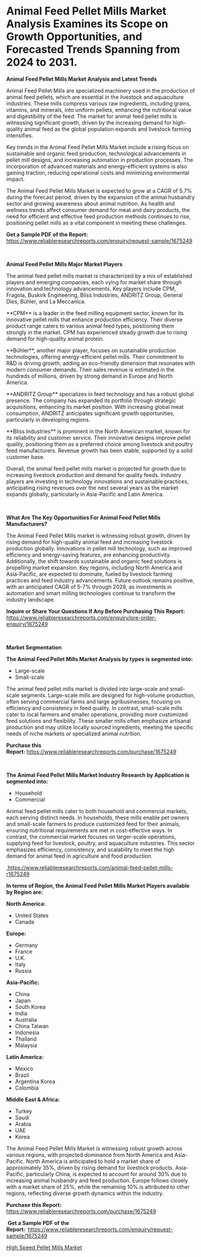 <p><h1>Animal Feed Pellet Mills Market Analysis Examines its Scope on Growth Opportunities, and Forecasted Trends Spanning from 2024 to 2031.</h1></p><p><strong>Animal Feed Pellet Mills Market Analysis and Latest Trends</strong></p>
<p><p>Animal Feed Pellet Mills are specialized machinery used in the production of animal feed pellets, which are essential in the livestock and aquaculture industries. These mills compress various raw ingredients, including grains, vitamins, and minerals, into uniform pellets, enhancing the nutritional value and digestibility of the feed. The market for animal feed pellet mills is witnessing significant growth, driven by the increasing demand for high-quality animal feed as the global population expands and livestock farming intensifies.</p><p>Key trends in the Animal Feed Pellet Mills Market include a rising focus on sustainable and organic feed production, technological advancements in pellet mill designs, and increasing automation in production processes. The incorporation of advanced materials and energy-efficient systems is also gaining traction, reducing operational costs and minimizing environmental impact.</p><p>The Animal Feed Pellet Mills Market is expected to grow at a CAGR of 5.7% during the forecast period, driven by the expansion of the animal husbandry sector and growing awareness about animal nutrition. As health and wellness trends affect consumer demand for meat and dairy products, the need for efficient and effective feed production methods continues to rise, positioning pellet mills as a vital component in meeting these challenges.</p></p>
<p><strong>Get a Sample PDF of the Report:&nbsp;</strong> <a href="https://www.reliableresearchreports.com/enquiry/request-sample/1675249?utm_campaign=48&utm_medium=2&utm_source=Github&utm_content=ia&utm_term=28122024&utm_id=animal-feed-pellet-mills">https://www.reliableresearchreports.com/enquiry/request-sample/1675249</a></p>
<p>&nbsp;</p>
<p><strong>Animal Feed Pellet Mills Major Market Players</strong></p>
<p><p>The animal feed pellet mills market is characterized by a mix of established players and emerging companies, each vying for market share through innovation and technology advancements. Key players include CPM, Fragola, Buskirk Engineering, Bliss Industries, ANDRITZ Group, General Dies, Bühler, and La Meccanica.</p><p>**CPM** is a leader in the feed milling equipment sector, known for its innovative pellet mills that enhance production efficiency. Their diverse product range caters to various animal feed types, positioning them strongly in the market. CPM has experienced steady growth due to rising demand for high-quality animal protein.</p><p>**Bühler**, another major player, focuses on sustainable production technologies, offering energy-efficient pellet mills. Their commitment to R&D is driving growth, adding an eco-friendly dimension that resonates with modern consumer demands. Their sales revenue is estimated in the hundreds of millions, driven by strong demand in Europe and North America.</p><p>**ANDRITZ Group** specializes in feed technology and has a robust global presence. The company has expanded its portfolio through strategic acquisitions, enhancing its market position. With increasing global meat consumption, ANDRITZ anticipates significant growth opportunities, particularly in developing regions.</p><p>**Bliss Industries** is prominent in the North American market, known for its reliability and customer service. Their innovative designs improve pellet quality, positioning them as a preferred choice among livestock and poultry feed manufacturers. Revenue growth has been stable, supported by a solid customer base.</p><p>Overall, the animal feed pellet mills market is projected for growth due to increasing livestock production and demand for quality feeds. Industry players are investing in technology innovations and sustainable practices, anticipating rising revenues over the next several years as the market expands globally, particularly in Asia-Pacific and Latin America.</p></p>
<p>&nbsp;</p>
<p><strong>What Are The Key Opportunities For Animal Feed Pellet Mills Manufacturers?</strong></p>
<p><p>The Animal Feed Pellet Mills market is witnessing robust growth, driven by rising demand for high-quality animal feed and increasing livestock production globally. Innovations in pellet mill technology, such as improved efficiency and energy-saving features, are enhancing productivity. Additionally, the shift towards sustainable and organic feed solutions is propelling market expansion. Key regions, including North America and Asia-Pacific, are expected to dominate, fueled by livestock farming practices and feed industry advancements. Future outlook remains positive, with an anticipated CAGR of 5-7% through 2028, as investments in automation and smart milling technologies continue to transform the industry landscape.</p></p>
<p><strong>Inquire or Share Your Questions If Any Before Purchasing This Report:</strong> <a href="https://www.reliableresearchreports.com/enquiry/pre-order-enquiry/1675249?utm_campaign=48&utm_medium=2&utm_source=Github&utm_content=ia&utm_term=28122024&utm_id=animal-feed-pellet-mills">https://www.reliableresearchreports.com/enquiry/pre-order-enquiry/1675249</a></p>
<p>&nbsp;</p>
<p><strong>Market Segmentation</strong></p>
<p><strong>The Animal Feed Pellet Mills Market Analysis by types is segmented into:</strong></p>
<p><ul><li>Large-scale</li><li>Small-scale</li></ul></p>
<p><p>The animal feed pellet mills market is divided into large-scale and small-scale segments. Large-scale mills are designed for high-volume production, often serving commercial farms and large agribusinesses, focusing on efficiency and consistency in feed quality. In contrast, small-scale mills cater to local farmers and smaller operations, providing more customized feed solutions and flexibility. These smaller mills often emphasize artisanal production and may utilize locally sourced ingredients, meeting the specific needs of niche markets or specialized animal nutrition.</p></p>
<p><strong>Purchase this Report:&nbsp;</strong><a href="https://www.reliableresearchreports.com/purchase/1675249?utm_campaign=48&utm_medium=2&utm_source=Github&utm_content=ia&utm_term=28122024&utm_id=animal-feed-pellet-mills">https://www.reliableresearchreports.com/purchase/1675249</a></p>
<p>&nbsp;</p>
<p><strong>The Animal Feed Pellet Mills Market Industry Research by Application is segmented into:</strong></p>
<p><ul><li>Household</li><li>Commercial</li></ul></p>
<p><p>Animal feed pellet mills cater to both household and commercial markets, each serving distinct needs. In households, these mills enable pet owners and small-scale farmers to produce customized feed for their animals, ensuring nutritional requirements are met in cost-effective ways. In contrast, the commercial market focuses on larger-scale operations, supplying feed for livestock, poultry, and aquaculture industries. This sector emphasizes efficiency, consistency, and scalability to meet the high demand for animal feed in agriculture and food production.</p></p>
<p><a href="https://www.reliableresearchreports.com/animal-feed-pellet-mills-r1675249?utm_campaign=48&utm_medium=2&utm_source=Github&utm_content=ia&utm_term=28122024&utm_id=animal-feed-pellet-mills">&nbsp;https://www.reliableresearchreports.com/animal-feed-pellet-mills-r1675249</a></p>
<p><strong>In terms of Region, the Animal Feed Pellet Mills Market Players available by Region are:</strong></p>
<p>
    <p> <strong> North America: </strong>
        <ul>
            <li>United States</li>
            <li>Canada</li>
        </ul>
        </p> 
    <p> <strong> Europe: </strong>
        <ul>
            <li>Germany</li>
            <li>France</li>
            <li>U.K.</li>
            <li>Italy</li>
            <li>Russia</li>
        </ul>
        </p> 
    <p> <strong> Asia-Pacific: </strong>
        <ul>
            <li>China</li>
            <li>Japan</li>
            <li>South Korea</li>
            <li>India</li>
            <li>Australia</li>
            <li>China Taiwan</li>
            <li>Indonesia</li>
            <li>Thailand</li>
            <li>Malaysia</li>
        </ul>
        </p> 
    <p> <strong> Latin America: </strong>
        <ul>
            <li>Mexico</li>
            <li>Brazil</li>
            <li>Argentina Korea</li>
            <li>Colombia</li>
        </ul>
        </p> 
    <p> <strong> Middle East & Africa: </strong>
        <ul>
            <li>Turkey</li>
            <li>Saudi</li>
            <li>Arabia</li>
            <li>UAE</li>
            <li>Korea</li>
        </ul>
    </p>
    </p>
<p><p>The Animal Feed Pellet Mills Market is witnessing robust growth across various regions, with projected dominance from North America and Asia-Pacific. North America is anticipated to hold a market share of approximately 35%, driven by rising demand for livestock products. Asia-Pacific, particularly China, is expected to account for around 30% due to increasing animal husbandry and feed production. Europe follows closely with a market share of 25%, while the remaining 10% is attributed to other regions, reflecting diverse growth dynamics within the industry.</p></p>
<p><strong>Purchase this Report: </strong><a href="https://www.reliableresearchreports.com/purchase/1675249?utm_campaign=48&utm_medium=2&utm_source=Github&utm_content=ia&utm_term=28122024&utm_id=animal-feed-pellet-mills">https://www.reliableresearchreports.com/purchase/1675249</a></p>
<p>&nbsp;<strong>Get a Sample PDF of the Report:&nbsp;&nbsp;</strong><a href="https://www.reliableresearchreports.com/enquiry/request-sample/1675249?utm_campaign=48&utm_medium=2&utm_source=Github&utm_content=ia&utm_term=28122024&utm_id=animal-feed-pellet-mills">https://www.reliableresearchreports.com/enquiry/request-sample/1675249</a></p>
<p><strong></strong></p>
<p><p><a href="https://github.com/mathastilley812967/Market-Research-Report-List-1/blob/main/high-speed-pellet-mills-market.md?utm_campaign=48&utm_medium=2&utm_source=Github&utm_content=ia&utm_term=28122024&utm_id=animal-feed-pellet-mills">High Speed Pellet Mills Market</a></p></p>